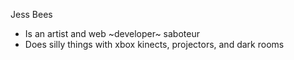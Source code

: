 Jess Bees
* Is an artist and web ~developer~ saboteur
* Does silly things with xbox kinects, projectors, and dark rooms
